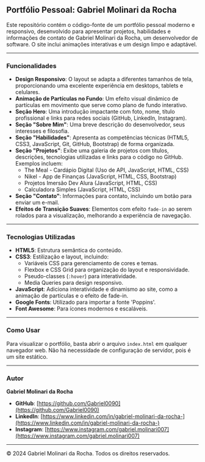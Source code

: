 ## Portfólio Pessoal: Gabriel Molinari da Rocha

Este repositório contém o código-fonte de um portfólio pessoal moderno e responsivo, desenvolvido para apresentar projetos, habilidades e informações de contato de Gabriel Molinari da Rocha, um desenvolvedor de software. O site inclui animações interativas e um design limpo e adaptável.

---

### **Funcionalidades**

* **Design Responsivo**: O layout se adapta a diferentes tamanhos de tela, proporcionando uma excelente experiência em desktops, tablets e celulares.
* **Animação de Partículas no Fundo**: Um efeito visual dinâmico de partículas em movimento que serve como plano de fundo interativo.
* **Seção Hero**: Uma introdução impactante com foto, nome, título profissional e links para redes sociais (GitHub, LinkedIn, Instagram).
* **Seção "Sobre Mim"**: Uma breve descrição do desenvolvedor, seus interesses e filosofia.
* **Seção "Habilidades"**: Apresenta as competências técnicas (HTML5, CSS3, JavaScript, Git, GitHub, Bootstrap) de forma organizada.
* **Seção "Projetos"**: Exibe uma galeria de projetos com títulos, descrições, tecnologias utilizadas e links para o código no GitHub. Exemplos incluem:
    * The Meal - Cardápio Digital (Uso de API, JavaScript, HTML, CSS)
    * Nikel - App de Finanças (JavaScript, HTML, CSS, Bootstrap)
    * Projetos Imersão Dev Alura (JavaScript, HTML, CSS)
    * Calculadora Simples (JavaScript, HTML, CSS)
* **Seção "Contato"**: Informações para contato, incluindo um botão para enviar um e-mail.
* **Efeitos de Transição Suaves**: Elementos com efeito `fade-in` ao serem rolados para a visualização, melhorando a experiência de navegação.

---

### **Tecnologias Utilizadas**

* **HTML5**: Estrutura semântica do conteúdo.
* **CSS3**: Estilização e layout, incluindo:
    * Variáveis CSS para gerenciamento de cores e temas.
    * Flexbox e CSS Grid para organização do layout e responsividade.
    * Pseudo-classes (`:hover`) para interatividade.
    * Media Queries para design responsivo.
* **JavaScript**: Adiciona interatividade e dinamismo ao site, como a animação de partículas e o efeito de fade-in.
* **Google Fonts**: Utilizado para importar a fonte 'Poppins'.
* **Font Awesome**: Para ícones modernos e escaláveis.

---

### **Como Usar**

Para visualizar o portfólio, basta abrir o arquivo `index.html` em qualquer navegador web. Não há necessidade de configuração de servidor, pois é um site estático.

---

### **Autor**

**Gabriel Molinari da Rocha**
* **GitHub**: [https://github.com/Gabriel0090](https://github.com/Gabriel0090)
* **LinkedIn**: [https://www.linkedin.com/in/gabriel-molinari-da-rocha-](https://www.linkedin.com/in/gabriel-molinari-da-rocha-)
* **Instagram**: [https://www.instagram.com/gabriel.molinari007](https://www.instagram.com/gabriel.molinari007)

---

© 2024 Gabriel Molinari da Rocha. Todos os direitos reservados.